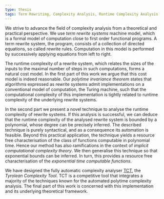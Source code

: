 ```yaml
---
type: thesis
tags: Term Rewriting, Complexity Analysis, Runtime Complexity Analysis, Path Orders, ICC, Predicative Recursion, Automation, TCT, Invariance
---
```


We strive to advance the field of complexity analysis from 
a theoretical and practical perspective. 
We use *term rewrite systems* machine model, 
which is a formal model of computation close to first order functional programs. 
A term rewrite system, the program, consists of a collection of directed equations, so called rewrite rules. 
Computation in this model is performed by successively applying equations from left to right.

The runtime complexity of a rewrite system, which relates the sizes of the inputs 
to the maximal number of steps in such computations, forms a natural cost model.
In the first part of this work 
we argue that this cost model is indeed reasonable. 
Our *polytime invariance theorem* states that 
algorithms expressed as rewrite systems admit implementations on a conventional model of computation, 
the Turing machine, such that the computational complexity of this implementation is 
tightly related to runtime complexity of the underlying rewrite systems.

In the second part we present a novel technique 
to analyse the runtime complexity of rewrite systems. 
If this analysis is successful, we can deduce that the runtime complexity of the analysed
rewrite system is bounded by a polynomial, whose degree can be precisely inferred.
The described technique is
purely syntactical, and as a consequence its automation is feasible. 
Beyond this practical application, the technique
yields a resource free characterisation of the class of functions computable in polynomial 
time. 
Hence our method has also ramifications in the context of *implicit computational complexity theory*. 
We then generalise this technique so that exponential bounds can be inferred. 
In turn, this provides a resource free characterisation of the *exponential time computable functions*.

We have designed the fully automatic complexity analyser [TCT](http://cl-informatik.uibk.ac.at/software/tct), the *Tyrolean Complexity Tool*. 
TCT is a competitive tool that integrates a majority of the techniques known for the automated polytime 
complexity analysis. The final part of this work is concerned with this implementation and its underlying 
theoretical framework.
